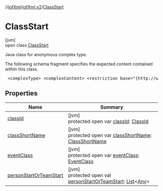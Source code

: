 //[iofXml](../../../index.md)/[iofXml.v2](../index.md)/[ClassStart](index.md)

# ClassStart

[jvm]\
open class [ClassStart](index.md)

<p>Java class for anonymous complex type. <p>The following schema fragment specifies the expected content contained within this class. <pre> &lt;complexType&gt; &lt;complexContent&gt; &lt;restriction base="{http://www.w3.org/2001/XMLSchema}anyType"&gt; &lt;sequence&gt; &lt;choice&gt; &lt;element ref="{}ClassId"/&gt; &lt;element ref="{}ClassShortName"/&gt; &lt;element ref="{}EventClass"/&gt; &lt;/choice&gt; &lt;choice maxOccurs="unbounded" minOccurs="0"&gt; &lt;element ref="{}PersonStart"/&gt; &lt;element ref="{}TeamStart"/&gt; &lt;/choice&gt; &lt;/sequence&gt; &lt;/restriction&gt; &lt;/complexContent&gt; &lt;/complexType&gt; </pre>

## Properties

| Name | Summary |
|---|---|
| [classId](class-id.md) | [jvm]<br>protected open var [classId](class-id.md): [ClassId](../-class-id/index.md) |
| [classShortName](class-short-name.md) | [jvm]<br>protected open var [classShortName](class-short-name.md): [ClassShortName](../-class-short-name/index.md) |
| [eventClass](event-class.md) | [jvm]<br>protected open var [eventClass](event-class.md): [EventClass](../-event-class/index.md) |
| [personStartOrTeamStart](person-start-or-team-start.md) | [jvm]<br>protected open val [personStartOrTeamStart](person-start-or-team-start.md): [List](https://docs.oracle.com/javase/8/docs/api/java/util/List.html)<[Any](https://kotlinlang.org/api/latest/jvm/stdlib/kotlin/-any/index.html)> |
